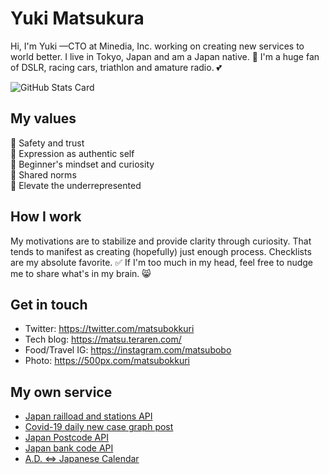 # Yuki Matsukura
Hi, I'm Yuki —CTO at Minedia, Inc. working on creating new services to world better. I live in Tokyo, Japan and am a Japan native. 🙌 I'm a huge fan of DSLR, racing cars, triathlon and amature radio. 💕

![GitHub Stats Card](https://github-readme-stats.vercel.app/api?username=matsubo&count_private=true&theme=dracula)


## My values
💖 Safety and trust<br>
🌟 Expression as authentic self<br>
🍏 Beginner's mindset and curiosity<br>
🙌 Shared norms<br>
🚀 Elevate the underrepresented

## How I work
My motivations are to stabilize and provide clarity through curiosity.
That tends to manifest as creating (hopefully) just enough process.
Checklists are my absolute favorite. ✅ If I'm too much in my head, feel free to nudge me to share what's in my brain. 😸

## Get in touch
- Twitter: https://twitter.com/matsubokkuri
- Tech blog: https://matsu.teraren.com/
- Food/Travel IG: https://instagram.com/matsubobo
- Photo: https://500px.com/matsubokkuri

## My own service

- [Japan railload and stations API](https://train.teraren.com/)
- [Covid-19 daily new case graph post](https://covid19.teraren.com/)
- [Japan Postcode API](https://postcode.teraren.com/)
- [Japan bank code API](https://bank.teraren.com/)
- [A.D. <=> Japanese Calendar](https://seireki.teraren.com/)
